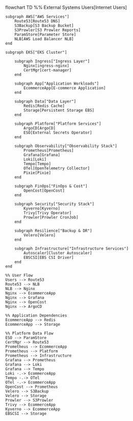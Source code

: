 flowchart TD
    %% External Systems
    Users[Internet Users]
    
    subgraph AWS["AWS Services"]
        Route53[Route53 DNS]
        S3Backup[S3 Backup Bucket]
        S3Prowler[S3 Prowler Reports]
        ParamStore[Parameter Store]
        NLB[AWS Load Balancer NLB]
    end
    
    subgraph EKS["EKS Cluster"]
        
        subgraph Ingress["Ingress Layer"]
            Nginx[ingress-nginx]
            CertMgr[cert-manager]
        end
        
        subgraph App["Application Workloads"]
            EcommerceApp[E-commerce Application]
        end
        
        subgraph Data["Data Layer"]
            Redis[Redis Cache]
            Storage[Persistent Storage EBS]
        end
        
        subgraph Platform["Platform Services"]
            ArgoCD[ArgoCD]
            ESO[External Secrets Operator]
        end
        
        subgraph Observability["Observability Stack"]
            Prometheus[Prometheus]
            Grafana[Grafana]
            Loki[Loki]
            Tempo[Tempo]
            OTel[OpenTelemetry Collector]
            Pixie[Pixie]
        end
        
        subgraph FinOps["FinOps & Cost"]
            OpenCost[OpenCost]
        end
        
        subgraph Security["Security Stack"]
            Kyverno[Kyverno]
            Trivy[Trivy Operator]
            Prowler[Prowler CronJob]
        end
        
        subgraph Resilience["Backup & DR"]
            Velero[Velero]
        end
        
        subgraph Infrastructure["Infrastructure Services"]
            Autoscaler[Cluster Autoscaler]
            EBSCSI[EBS CSI Driver]
        end
    end
    
    %% User Flow
    Users --> Route53
    Route53 --> NLB
    NLB --> Nginx
    Nginx --> EcommerceApp
    Nginx --> Grafana
    Nginx --> OpenCost
    Nginx --> ArgoCD
    
    %% Application Dependencies
    EcommerceApp --> Redis
    EcommerceApp --> Storage
    
    %% Platform Data Flow
    ESO --> ParamStore
    CertMgr --> Route53
    Prometheus --> EcommerceApp
    Prometheus --> Platform
    Prometheus --> Infrastructure
    Grafana --> Prometheus
    Grafana --> Loki
    Grafana --> Tempo
    Loki -.-> EcommerceApp
    Tempo -.-> OTel
    OTel -.-> EcommerceApp
    OpenCost --> Prometheus
    Velero --> S3Backup
    Velero --> Storage
    Prowler --> S3Prowler
    Trivy --> EcommerceApp
    Kyverno --> EcommerceApp
    EBSCSI --> Storage